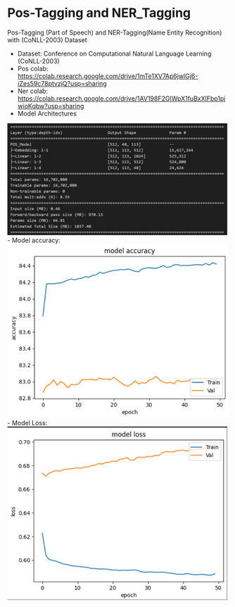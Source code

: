 # Pos-Tagging and NER_Tagging
Pos-Tagging (Part of Speech) and NER-Tagging(Name Entity Recognition) with (CoNLL-2003) Dataset
- Dataset: Conference on Computational Natural Language Learning (CoNLL-2003)
- Pos colab: https://colab.research.google.com/drive/1mTe1XV7Ap6jwlGj6-iZes59c78ptvzjQ?usp=sharing
- Ner colab: https://colab.research.google.com/drive/1AV198F2GIWpX1fuBxXlFbp1pjwioKqbw?usp=sharing
- Model Architectures
<img src="model.png" alt="Sample Image" width="500"/>
- Model accuracy:
<img src="model_accuracy.png" alt="Sample Image" width="500"/>
- Model Loss:
<img src="model_loss.png" alt="Sample Image" width="500"/>
